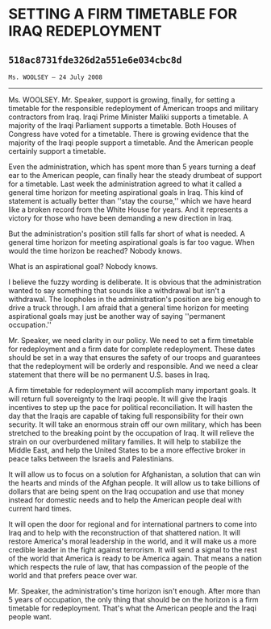 # SETTING A FIRM TIMETABLE FOR IRAQ REDEPLOYMENT
## `518ac8731fde326d2a551e6e034cbc8d`
`Ms. WOOLSEY — 24 July 2008`

---


Ms. WOOLSEY. Mr. Speaker, support is growing, finally, for setting a 
timetable for the responsible redeployment of American troops and 
military contractors from Iraq. Iraqi Prime Minister Maliki supports a 
timetable. A majority of the Iraqi Parliament supports a timetable. 
Both Houses of Congress have voted for a timetable. There is growing 
evidence that the majority of the Iraqi people support a timetable. And 
the American people certainly support a timetable.

Even the administration, which has spent more than 5 years turning a 
deaf ear to the American people, can finally hear the steady drumbeat 
of support for a timetable. Last week the administration agreed to what 
it called a general time horizon for meeting aspirational goals in 
Iraq. This kind of statement is actually better than ''stay the 
course,'' which we have heard like a broken record from the White House 
for years. And it represents a victory for those who have been 
demanding a new direction in Iraq.

But the administration's position still falls far short of what is 
needed. A general time horizon for meeting aspirational goals is far 
too vague. When would the time horizon be reached? Nobody knows.

What is an aspirational goal? Nobody knows.

I believe the fuzzy wording is deliberate. It is obvious that the 
administration wanted to say something that sounds like a withdrawal 
but isn't a withdrawal. The loopholes in the administration's position 
are big enough to drive a truck through. I am afraid that a general 
time horizon for meeting aspirational goals may just be another way of 
saying ''permanent occupation.''

Mr. Speaker, we need clarity in our policy. We need to set a firm 
timetable for redeployment and a firm date for complete redeployment. 
These dates should be set in a way that ensures the safety of our 
troops and guarantees that the redeployment will be orderly and 
responsible. And we need a clear statement that there will be no 
permanent U.S. bases in Iraq.

A firm timetable for redeployment will accomplish many important 
goals. It will return full sovereignty to the Iraqi people. It will 
give the Iraqis incentives to step up the pace for political 
reconciliation. It will hasten the day that the Iraqis are capable of 
taking full responsibility for their own security. It will take an 
enormous strain off our own military, which has been stretched to the 
breaking point by the occupation of Iraq. It will relieve the strain on 
our overburdened military families. It will help to stabilize the 
Middle East, and help the United States to be a more effective broker 
in peace talks between the Israelis and Palestinians.



It will allow us to focus on a solution for Afghanistan, a solution 
that can win the hearts and minds of the Afghan people. It will allow 
us to take billions of dollars that are being spent on the Iraq 
occupation and use that money instead for domestic needs and to help 
the American people deal with current hard times.

It will open the door for regional and for international partners to 
come into Iraq and to help with the reconstruction of that shattered 
nation. It will restore America's moral leadership in the world, and it 
will make us a more credible leader in the fight against terrorism. It 
will send a signal to the rest of the world that America is ready to be 
America again. That means a nation which respects the rule of law, that 
has compassion of the people of the world and that prefers peace over 
war.

Mr. Speaker, the administration's time horizon isn't enough. After 
more than 5 years of occupation, the only thing that should be on the 
horizon is a firm timetable for redeployment. That's what the American 
people and the Iraqi people want.
